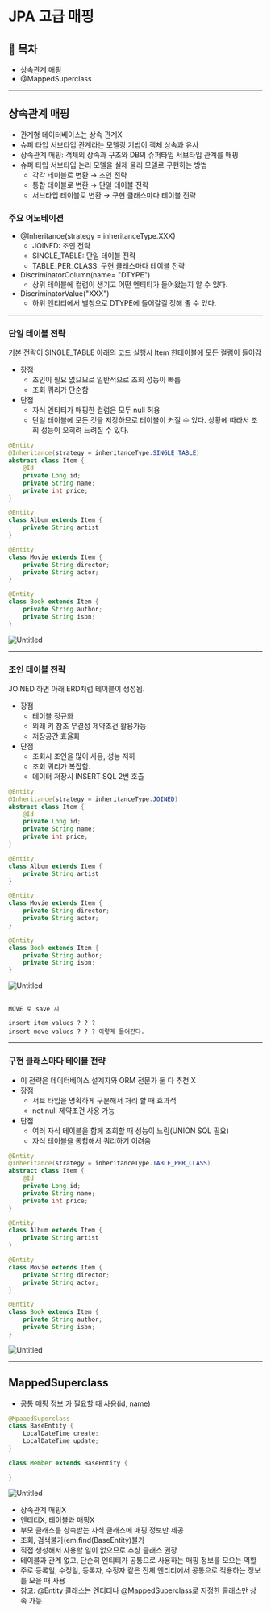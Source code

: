# JPA 고급 매핑

## **👋 목차**

- 상속관계 매핑
- @MappedSuperclass

---

## 상속관계 매핑

- 관계형 데이터베이스는 상속 관계X
- 슈퍼 타입 서브타입 관계라는 모델링 기법이 객체 상속과 유사
- 상속관계 매핑: 객체의 상속과 구조와 DB의 슈퍼타입 서브타입 관계를 매핑
- 슈퍼 타입 서브타입 논리 모델을 실제 물리 모델로 구현하는 방법
    - 각각 테이블로 변환 → 조인 전략
    - 통합 테이블로 변환 → 단일 테이블 전략
    - 서브타입 테이블로 변환 → 구현 클래스마다 테이블 전략

### 주요 어노테이션

- @Inheritance(strategy = inheritanceType.XXX)
    - JOINED: 조인 전략
    - SINGLE_TABLE: 단일 테이블 전략
    - TABLE_PER_CLASS: 구현 클래스마다 테이블 전략
- DiscriminatorColumn(name= "DTYPE")
    - 상위 테이블에 컬럼이 생기고 어떤 엔티티가 들어왔는지 알 수 있다.
- DiscriminatorValue("XXX")
    - 하위 엔티티에서 별칭으로 DTYPE에 들어갈걸 정해 줄 수 있다.

---

### 단일 테이블 전략

기본 전략이 SINGLE_TABLE  아래의 코드 실행시 Item 한테이블에 모든 컬럼이 들어감

- 장점
    - 조인이 필요 없으므로 일반적으로 조회 성능이 빠름
    - 조회 쿼리가 단순함
- 단점
    - 자식 엔티티가 매핑한 컬럼은 모두 null 허용
    - 단일 테이블에 모든 것을 저장하므로 테이블이 커질 수 있다. 상황에 따라서 조회 성능이 오히려 느려질 수 있다.

```java
@Entity
@Inheritance(strategy = inheritanceType.SINGLE_TABLE)
abstract class Item {
	@Id
	private Long id;
	private String name;
	private int price;
}

@Entity
class Album extends Item {
	private String artist
}

@Entity
class Movie extends Item {
	private String director;
	private String actor;
}

@Entity
class Book extends Item {
	private String author;
	private String isbn;
}
```

![Untitled](image/Untitled.png)

---

### 조인 테이블 전략

JOINED 하면 아래 ERD처럼 테이블이 생성됨.

- 장점
    - 테이블 정규화
    - 외래 키 참조 무결성 제약조건 활용가능
    - 저장공간 효율화
- 단점
    - 조회시 조인을 많이 사용, 성능 저하
    - 조회 쿼리가 복잡함.
    - 데이터 저장시 INSERT SQL 2번 호출

```java
@Entity
@Inheritance(strategy = inheritanceType.JOINED)
abstract class Item {
	@Id
	private Long id;
	private String name;
	private int price;
}

@Entity
class Album extends Item {
	private String artist
}

@Entity
class Movie extends Item {
	private String director;
	private String actor;
}

@Entity
class Book extends Item {
	private String author;
	private String isbn;
}
```

![Untitled](image/Untitled%201.png)

```

MOVE 로 save 시

insert item values ? ? ?
insert move values ? ? ? 이렇게 들어간다.

```

---

### 구현 클래스마다 테이블 전략

- 이 전략은 데이터베이스 설계자와 ORM 전문가 둘 다 추천 X
- 장점
    - 서브 타입을 명확하게 구분해서 처리 할 때 효과적
    - not null 제약조건 사용 가능
- 단점
    - 여러 자식 테이블을 함께 조회할 때 성능이 느림(UNION SQL 필요)
    - 자식 테이블을 통합해서 쿼리하기 어려움

```java
@Entity
@Inheritance(strategy = inheritanceType.TABLE_PER_CLASS)
abstract class Item {
	@Id
	private Long id;
	private String name;
	private int price;
}

@Entity
class Album extends Item {
	private String artist
}

@Entity
class Movie extends Item {
	private String director;
	private String actor;
}

@Entity
class Book extends Item {
	private String author;
	private String isbn;
}
```

![Untitled](image/Untitled%202.png)

---

## MappedSuperclass

- 공통 매핑 정보 가 필요할 때 사용(id, name)

```java
@MpaaedSuperclass
class BaseEntity {
	LocalDateTime create;
	LocalDateTime update;
}

class Member extends BaseEntity {

}

```

![Untitled](image/Untitled%203.png)

- 상속관계 매핑X
- 엔티티X, 테이블과 매핑X
- 부모 클래스를 상속받는 자식 클래스에 매핑 정보만 제공
- 조회, 검색불가(em.find(BaseEntity)불가
- 직접 생성해서 사용할 일이 없으므로 추상 클래스 권장
- 테이블과 관계 없고, 단순히 엔티티가 공통으로 사용하는 매핑 정보를 모으는 역할
- 주로 등록일, 수정일, 등록자, 수정자 같은 전체 엔티티에서 공통으로 적용하는 정보를 모을 때 사용
- 참고: @Entity 클래스는 엔티티나 @MappedSuperclass로 지정한 클래스만 상속 가능
